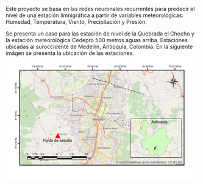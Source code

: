 Este proyecto se basa en las redes neuronales recurrentes para predecir el nivel de una estación limnigráfica a partir de variables meteorológicas: Humedad, Temperatura, Viento, Precipitación y Presión.

Se presenta un caso para las estación de nivel de la Quebrada el Chocho y la estación meteorológica Cedepro 500 metros aguas arriba. Estaciones ubicadas al suroccidente de Medellín, Antioquia, Colombia. En la siguiente imágen se presenta la ubicación de las estaciones.
![alt text](https://github.com/MateoParra/DischargePrediction/blob/master/Images/Localizacion.png)
 
